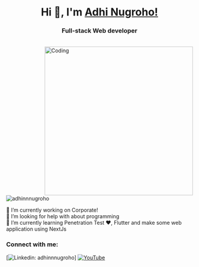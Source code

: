 <h1 align="center"> Hi 👋, I'm <a href="https://www.youtube.com/channel/UCHF6XCOb1Qa7IsiMEN1fGJw">Adhi Nugroho! </a></h1>
<h3 align="center">Full-stack Web developer</h3>

 <br />
 <img align="right" alt="Coding" width="400" src="https://cdn.dribbble.com/users/1162077/screenshots/3848914/programmer.gif">

<p align="left"> <img src="https://komarev.com/ghpvc/?username=adhinnnugroho&label=Profile%20views&color=0e75b6&style=flat" alt="adhinnnugroho" /> </p>

🔭 I’m currently working on Corporate!<br>
🤝 I’m looking for help with about programming<br>
🌱 I’m currently learning Penetration Test ❤️, Flutter and make some web application using NextJs<br>

<h3 align="left">Connect with me:</h3>

[![Linkedin: adhinnnugroho](https://img.shields.io/badge/-CONNECT-blue?style=for-the-badge&logo=Linkedin&link=https://www.linkedin.com/in/adhinnnugroho)]
[![YouTube](https://img.shields.io/badge/YouTube-%23FF0000.svg?logo=YouTube&logoColor=white)](https://www.youtube.com/channel/UCHF6XCOb1Qa7IsiMEN1fGJw)

<!--

## 💫 About Me:<br>



 <br />

## 🌐 Socials:



 <br />

## 📞 Contact:

[![Gmail](https://img.shields.io/badge/-Gmail-red?logo=gmail&logoColor=white)](mailto:adhinnnugroho@gmail.com)

 <br />

## 💻 Tech Stack:

#### Programming Language

![Dart](https://img.shields.io/badge/dart-%230175C2.svg?style=for-the-badge&logo=dart&logoColor=white)
![JavaScript](https://img.shields.io/badge/javascript-%23323330.svg?style=for-the-badge&logo=javascript&logoColor=%23F7DF1E)
![PHP](https://img.shields.io/badge/php-%23777BB4.svg?style=for-the-badge&logo=php&logoColor=white)

#### Database

![Firebase](https://img.shields.io/badge/firebase-%23039BE5.svg?style=for-the-badge&logo=firebase)
![MySQL](https://img.shields.io/badge/mysql-%2300f.svg?style=for-the-badge&logo=mysql&logoColor=white)

#### Framework

![Code-Igniter](https://img.shields.io/badge/CodeIgniter-%23EF4223.svg?style=for-the-badge&logo=codeIgniter&logoColor=white)
![Flutter](https://img.shields.io/badge/Flutter-%2302569B.svg?style=for-the-badge&logo=Flutter&logoColor=white)
![Laravel](https://img.shields.io/badge/laravel-%23FF2D20.svg?style=for-the-badge&logo=laravel&logoColor=white)
![React](https://img.shields.io/badge/react-%2320232a.svg?style=for-the-badge&logo=react&logoColor=%2361DAFB)
![NEXTJS](https://img.shields.io/badge/next%20js-000000?style=for-the-badge&logo=nextdotjs&logoColor=white)

#### Framework CSS

![TailwindCSS](https://img.shields.io/badge/tailwindcss-%2338B2AC.svg?style=for-the-badge&logo=tailwind-css&logoColor=white)
![Bootstrap](https://img.shields.io/badge/bootstrap-%23563D7C.svg?style=for-the-badge&logo=bootstrap&logoColor=white)

#### Tools

![Postman](https://img.shields.io/badge/Postman-FF6C37?style=for-the-badge&logo=postman&logoColor=white)

#### Other

![NodeJS](https://img.shields.io/badge/node.js-6DA55F?style=for-the-badge&logo=node.js&logoColor=white)
![NPM](https://img.shields.io/badge/NPM-%23000000.svg?style=for-the-badge&logo=npm&logoColor=white)

## 📊 GitHub Stats:

<table style="width: 100%">
 <tbody>
  <tr>
   <td align="center">Most Used Languages<td>
   <td align="center">Streak Status</td>
  </tr>
  <tr>
   <td align="center">
       <img height="60%" src="https://github-readme-stats-git-masterrstaa-rickstaa.vercel.app/api/top-langs?username=adhinnnugroho&langs_count=8&show_icons=true&locale=en&layout=compact&theme=midnight-purple" />
   </td>
   <td align="center">
    <img height="60%" src="https://streak-stats.demolab.com/?user=adhinnnugroho&theme=dark" alt="streak status" />
   </td>
  </tr>
  <tr>

  </tr>
 </tbody>
</table> -->
